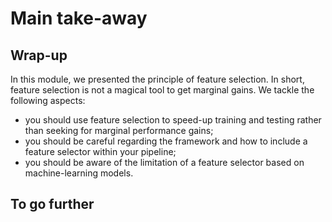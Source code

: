 # Main take-away

## Wrap-up

<!-- Quick wrap-up for the module -->

In this module, we presented the principle of feature selection. In short,
feature selection is not a magical tool to get marginal gains. We tackle
the following aspects:

- you should use feature selection to speed-up training and testing rather
  than seeking for marginal performance gains;
- you should be careful regarding the framework and how to include a feature
  selector within your pipeline;
- you should be aware of the limitation of a feature selector based on
  machine-learning models.

## To go further

<!-- Some extra links of content to go further -->
